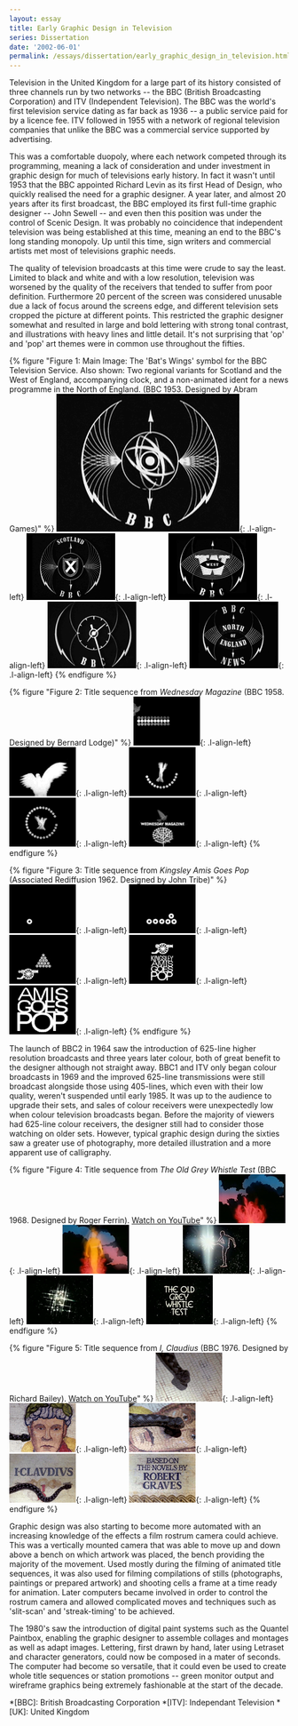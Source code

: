 ```yaml
---
layout: essay
title: Early Graphic Design in Television
series: Dissertation
date: '2002-06-01'
permalink: /essays/dissertation/early_graphic_design_in_television.html
---
```

Television in the United Kingdom for a large part of its history consisted of three channels run by two networks -- the BBC (British Broadcasting Corporation) and ITV (Independent Television). The BBC was the world's first television service dating as far back as 1936 -- a public service paid for by a licence fee. ITV followed in 1955 with a network of regional television companies that unlike the BBC was a commercial service supported by advertising.

This was a comfortable duopoly, where each network competed through its programming, meaning a lack of consideration and under investment in graphic design for much of televisions early history. In fact it wasn't until 1953 that the BBC appointed Richard Levin as its first Head of Design, who quickly realised the need for a graphic designer. A year later, and almost 20 years after its first broadcast, the BBC employed its first full-time graphic designer -- John Sewell -- and even then this position was under the control of Scenic Design. It was probably no coincidence that independent television was being established at this time, meaning an end to the BBC's long standing monopoly. Up until this time, sign writers and commercial artists met most of televisions graphic needs.

The quality of television broadcasts at this time were crude to say the least. Limited to black and white and with a low resolution, television was worsened by the quality of the receivers that tended to suffer from poor definition. Furthermore 20 percent of the screen was considered unusable due a lack of focus around the screens edge, and different television sets cropped the picture at different points. This restricted the graphic designer somewhat and resulted in large and bold lettering with strong tonal contrast, and illustrations with heavy lines and little detail. It's not surprising that 'op' and 'pop' art themes were in common use throughout the fifties.

{% figure "Figure 1: Main Image: The 'Bat's Wings' symbol for the BBC Television Service. Also shown: Two regional variants for Scotland and the West of England, accompanying clock, and a non-animated ident for a news programme in the North of England. (BBC 1953. Designed by Abram Games)" %}
![BBC Television Service symbol or 'Bat's Wings'](/assets/images/essays/dissertation/figure-1a.png){: .l-align-left}
![BBC Television Service symbol in Scotland](/assets/images/essays/dissertation/figure-1b.png){: .l-align-left}
![BBC Television Service symbol in the West](/assets/images/essays/dissertation/figure-1c.png){: .l-align-left}
![BBC Television Service clock](/assets/images/essays/dissertation/figure-1d.png){: .l-align-left}
![BBC North of England News](/assets/images/essays/dissertation/figure-1e.png){: .l-align-left}
{% endfigure %}

{% figure "Figure 2: Title sequence from <cite>Wednesday Magazine</cite> (BBC 1958. Designed by Bernard Lodge)" %}
![Still from 'Wednesday Magazine' opening sequence](/assets/images/essays/dissertation/figure-2a.png){: .l-align-left}
![Still from 'Wednesday Magazine' opening sequence](/assets/images/essays/dissertation/figure-2b.png){: .l-align-left}
![Still from 'Wednesday Magazine' opening sequence](/assets/images/essays/dissertation/figure-2c.png){: .l-align-left}
![Still from 'Wednesday Magazine' opening sequence](/assets/images/essays/dissertation/figure-2d.png){: .l-align-left}
![Still from 'Wednesday Magazine' opening sequence](/assets/images/essays/dissertation/figure-2e.png){: .l-align-left}
{% endfigure %}

{% figure "Figure 3: Title sequence from <cite>Kingsley Amis Goes Pop</cite> (Associated Rediffusion 1962. Designed by John Tribe)" %}
![Still from 'Kingsley Amis Goes Pop' opening sequence](/assets/images/essays/dissertation/figure-3a.png){: .l-align-left}
![Still from 'Kingsley Amis Goes Pop' opening sequence](/assets/images/essays/dissertation/figure-3b.png){: .l-align-left}
![Still from 'Kingsley Amis Goes Pop' opening sequence](/assets/images/essays/dissertation/figure-3c.png){: .l-align-left}
![Still from 'Kingsley Amis Goes Pop' opening sequence](/assets/images/essays/dissertation/figure-3d.png){: .l-align-left}
![Still from 'Kingsley Amis Goes Pop' opening sequence](/assets/images/essays/dissertation/figure-3e.png){: .l-align-left}
{% endfigure %}

The launch of BBC2 in 1964 saw the introduction of 625-line higher resolution broadcasts and three years later colour, both of great benefit to the designer although not straight away. BBC1 and ITV only began colour broadcasts in 1969 and the improved 625-line transmissions were still broadcast alongside those using 405-lines, which even with their low quality, weren't suspended until early 1985. It was up to the audience to upgrade their sets, and sales of colour receivers were unexpectedly low when colour television broadcasts began. Before the majority of viewers had 625-line colour receivers, the designer still had to consider those watching on older sets. However, typical graphic design during the sixties saw a greater use of photography, more detailed illustration and a more apparent use of calligraphy.

{% figure "Figure 4: Title sequence from <cite>The Old Grey Whistle Test</cite> (BBC 1968. Designed by Roger Ferrin). [Watch on YouTube](https://www.youtube.com/watch?v=KNNAfzKwRn4)" %}
![Still from 'The Old Grey Whistle Test' opening sequence](/assets/images/essays/dissertation/figure-4a.png){: .l-align-left}
![Still from 'The Old Grey Whistle Test' opening sequence](/assets/images/essays/dissertation/figure-4b.png){: .l-align-left}
![Still from 'The Old Grey Whistle Test' opening sequence](/assets/images/essays/dissertation/figure-4c.png){: .l-align-left}
![Still from 'The Old Grey Whistle Test' opening sequence](/assets/images/essays/dissertation/figure-4d.png){: .l-align-left}
![Still from 'The Old Grey Whistle Test' opening sequence](/assets/images/essays/dissertation/figure-4e.png){: .l-align-left}
{% endfigure %}

{% figure "Figure 5: Title sequence from <cite>I, Claudius</cite> (BBC 1976. Designed by Richard Bailey). [Watch on YouTube](https://www.youtube.com/watch?v=pKwaCTfa1EE)" %}
![Still from 'I, Claudius' opening sequence](/assets/images/essays/dissertation/figure-5a.png){: .l-align-left}
![Still from 'I, Claudius' opening sequence](/assets/images/essays/dissertation/figure-5b.png){: .l-align-left}
![Still from 'I, Claudius' opening sequence](/assets/images/essays/dissertation/figure-5c.png){: .l-align-left}
![Still from 'I, Claudius' opening sequence](/assets/images/essays/dissertation/figure-5d.png){: .l-align-left}
![Still from 'I, Claudius' opening sequence](/assets/images/essays/dissertation/figure-5e.png){: .l-align-left}
{% endfigure %}

Graphic design was also starting to become more automated with an increasing knowledge of the effects a film rostrum camera could achieve. This was a vertically mounted camera that was able to move up and down above a bench on which artwork was placed, the bench providing the majority of the movement. Used mostly during the filming of animated title sequences, it was also used for filming compilations of stills (photographs, paintings or prepared artwork) and shooting cells a frame at a time ready for animation. Later computers became involved in order to control the rostrum camera and allowed complicated moves and techniques such as 'slit-scan' and 'streak-timing' to be achieved.

The 1980's saw the introduction of digital paint systems such as the Quantel Paintbox, enabling the graphic designer to assemble collages and montages as well as adapt images. Lettering, first drawn by hand, later using Letraset and character generators, could now be composed in a mater of seconds. The computer had become so versatile, that it could even be used to create whole title sequences or station promotions -- green monitor output and wireframe graphics being extremely fashionable at the start of the decade.

*[BBC]: British Broadcasting Corporation
*[ITV]: Independant Television
*[UK]: United Kingdom
